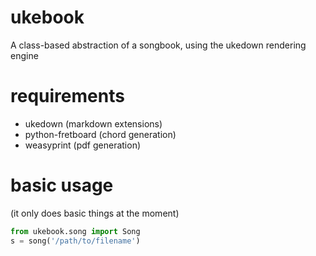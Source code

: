 # ukebook
A class-based abstraction of a songbook, using the ukedown rendering engine

# requirements
  * ukedown (markdown extensions)
  * python-fretboard (chord generation)
  * weasyprint (pdf generation)

# basic usage
(it only does basic things at the moment)

```python
from ukebook.song import Song
s = song('/path/to/filename')
```
